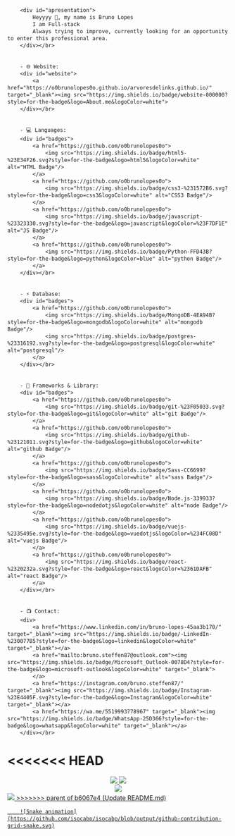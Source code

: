         <div id="apresentation">
            Heyyyy 👋, my name is Bruno Lopes 
            I am Full-stack 
            Always trying to improve, currently looking for an opportunity to enter this professional area.
        </div></br>
        

        - 🌐 Website:
        <div id="website">
            <a href="https://o0brunolopes0o.github.io/arvoresdelinks.github.io/" target="_blank"><img src="https://img.shields.io/badge/website-000000?style=for-the-badge&logo=About.me&logoColor=white">
        </div></br>


        - 💻 Languages:
        <div id="badges">
            <a href="https://github.com/o0brunolopes0o">
                <img src="https://img.shields.io/badge/html5-%23E34F26.svg?style=for-the-badge&logo=html5&logoColor=white" alt="HTML Badge"/>
            </a>
            <a href="https://github.com/o0brunolopes0o">
                <img src="https://img.shields.io/badge/css3-%231572B6.svg?style=for-the-badge&logo=css3&logoColor=white" alt="CSS3 Badge"/>
            </a>
            <a href="https://github.com/o0brunolopes0o">
                <img src="https://img.shields.io/badge/javascript-%23323330.svg?style=for-the-badge&logo=javascript&logoColor=%23F7DF1E" alt="JS Badge"/>
            </a>
            <a href="https://github.com/o0brunolopes0o">
                <img src="https://img.shields.io/badge/Python-FFD43B?style=for-the-badge&logo=python&logoColor=blue" alt="python Badge"/>
            </a>
        </div></br>


        - ⚡ Database:
        <div id="badges">
            <a href="https://github.com/o0brunolopes0o">
                <img src="https://img.shields.io/badge/MongoDB-4EA94B?style=for-the-badge&logo=mongodb&logoColor=white" alt="mongodb Badge"/>
                <img src="https://img.shields.io/badge/postgres-%23316192.svg?style=for-the-badge&logo=postgresql&logoColor=white" alt="postgresql"/>
            </a>
        </div></br>


        - 🚀 Frameworks & Library:
        <div id="badges">
            <a href="https://github.com/o0brunolopes0o">
                <img src="https://img.shields.io/badge/git-%23F05033.svg?style=for-the-badge&logo=git&logoColor=white" alt="git Badge"/>
            </a>
            <a href="https://github.com/o0brunolopes0o">
                <img src="https://img.shields.io/badge/github-%23121011.svg?style=for-the-badge&logo=github&logoColor=white" alt="github Badge"/>
            </a>
            <a href="https://github.com/o0brunolopes0o">
                <img src="https://img.shields.io/badge/Sass-CC6699?style=for-the-badge&logo=sass&logoColor=white" alt="sass Badge"/>
            </a>
            <a href="https://github.com/o0brunolopes0o">
                <img src="https://img.shields.io/badge/Node.js-339933?style=for-the-badge&logo=nodedotjs&logoColor=white" alt="node Badge"/>
            </a>
            <a href="https://github.com/o0brunolopes0o">
                <img src="https://img.shields.io/badge/vuejs-%2335495e.svg?style=for-the-badge&logo=vuedotjs&logoColor=%234FC08D" alt="vuejs Badge"/>
            </a>
            <a href="https://github.com/o0brunolopes0o">
                <img src="https://img.shields.io/badge/react-%2320232a.svg?style=for-the-badge&logo=react&logoColor=%2361DAFB" alt="react Badge"/>
            </a>
        </div></br>


        - 📺 Contact:
        <div>
            <a href="https://www.linkedin.com/in/bruno-lopes-45aa3b170/" target="_blank"><img src="https://img.shields.io/badge/-LinkedIn-%230077B5?style=for-the-badge&logo=linkedin&logoColor=white" target="_blank"></a>
            <a href="mailto:bruno.steffen87@outlook.com"><img src="https://img.shields.io/badge/Microsoft_Outlook-0078D4?style=for-the-badge&logo=microsoft-outlook&logoColor=white" target="_blank">
            </a>
            <a href="https://instagram.com/bruno.steffen87/" target="_blank"><img src="https://img.shields.io/badge/Instagram-%23E4405F.svg?style=for-the-badge&logo=Instagram&logoColor=white" target="_blank"></a>
            <a href="https://wa.me/5519993778967" target="_blank"><img src="https://img.shields.io/badge/WhatsApp-25D366?style=for-the-badge&logo=whatsapp&logoColor=white" target="_blank"></a>
        </div></br>

<<<<<<< HEAD
=======
 <div align="center">
 <a href="https://github.com/o0brunolopes0o">
 <img height="180em" src="https://github-readme-stats.vercel.app/api?username=o0brunolopes0o&show_icons=true&theme=radical&include_all_commits=true&count_private=true"/>
 <img height="180em" src="https://github-readme-stats.vercel.app/api/top-langs/?username=o0brunolopes0o&layout=compact&langs_count=7&theme=radical"/>
  </div>
  
 <div align="center">
 <a href="https://github.com/o0brunolopes0o">
 <img height="180em" src="https://github-readme-streak-stats.herokuapp.com/?user=isocabp&theme=radical"/>  
 </div>
  
<img src="https://c.tenor.com/AlUkiGkR2j8AAAAC/new-game-ahagon-umiko-programming.gif"/>
>>>>>>> parent of b6067e4 (Update README.md)

        ![Snake animation](https://github.com/isocabp/isocabp/blob/output/github-contribution-grid-snake.svg)